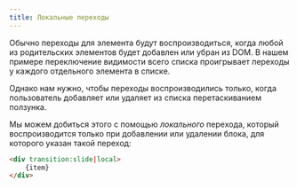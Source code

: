 ```yaml
---
title: Локальные переходы
---
```


Обычно переходы для элемента будут воспроизводиться, когда любой из родительских элементов будет добавлен или убран из DOM. В нашем примере переключение видимости всего списка проигрывает переходы у каждого отдельного элемента в списке.

Однако нам нужно, чтобы переходы воспроизводились только, когда пользователь добавляет или удаляет из списка перетаскиванием ползунка.

Мы можем добиться этого с помощью *локального* перехода, который воспроизводится только при добавлении или удалении блока, для которого указан такой переход:

```html
<div transition:slide|local>
	{item}
</div>
```